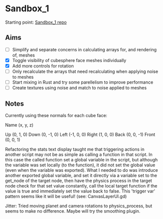 # Sandbox_1
Starting point: [Sandbox_1 repo](https://github.com/jinjagit/sandbox_1)  
  
## Aims
- [ ] Simplify and separate concerns in calculating arrays for, and rendering of, meshes
- [x] Toggle visibility of cubesphere face meshes individually
- [x] Add more controls for rotation
- [ ] Only recalculate the arrays that need recalculating when applying noise to meshes
- [ ] Start mixing in Rust and try some parellelism to improve performance
- [ ] Create textures using noise and match to noise applied to meshes

## Notes
Currently using these normals for each cube face:

Name (x, y, z)

Up (0, 1, 0) Down (0, -1, 0) Left (-1, 0, 0) Right (1, 0, 0) Back (0, 0, -1) Front (0, 0, 1)


Refactoring the stats text display taught me that triggering actions in another script may not be as simple as calling a function in that script.
In this case the called function set a global variable in the script, but although the variable was set locally (to the function), it did not set the global value (even when the variable was exported).
What I needed to do was introduce another exported global variable, and set it directly via a variable set to the get_node of the target node, then have the physics process in the target node check for that set value constantly, call the local target function if the value is true and immediately set the value back to false. This 'trigger var' pattern seems like it will be useful! (see: CanvasLayerUI.gd)

Jitter: Tried moving planet and camera rotations to physics_process, but seems to make no difference. Maybe will try the smoothing plugin.